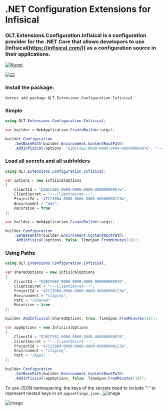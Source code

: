 # .NET Configuration Extensions for Infisical 

### OLT.Extensions.Configuration.Infisical is a configuration provider for the .NET Core that allows developers to use [Infisical(https://infisical.com/)] as a configuration source in their applications.

[![Nuget](https://img.shields.io/nuget/v/OLT.Extensions.Configuration.Infisical)](https://www.nuget.org/packages/OLT.Extensions.Configuration.Infisical)

[![CI](https://github.com/OuterlimitsTech/olt-dotnet-configuration-infisical/actions/workflows/build.yml/badge.svg)](https://github.com/OuterlimitsTech/olt-dotnet-configuration-infisical/actions/workflows/build.yml) 

### Install the package:

```shell
dotnet add package OLT.Extensions.Configuration.Infisical
```

### Simple

```csharp
using OLT.Extensions.Configuration.Infisical;

var builder = WebApplication.CreateBuilder(args);

builder.Configuration
    .SetBasePath(builder.Environment.ContentRootPath)
    .AddInfisical(options, "E2BCF5B2-0000-0000-0000-000000009876", "---ClientSecret---", "47C230B4-0000-0000-0000-000000001234", "prod", false, TimeSpan.FromMinutes(10));

```


### Load all secrets and all subfolders

```csharp
using OLT.Extensions.Configuration.Infisical;

var options = new InfisicalOptions
{
    ClientId = "E2BCF5B2-0000-0000-0000-000000009876",
    ClientSecret = "---ClientSecret---",
    ProjectId = "47C230B4-0000-0000-0000-000000001234",
    Environment = "dev",
    Recursive = true
};

var builder = WebApplication.CreateBuilder(args);

builder.Configuration
    .SetBasePath(builder.Environment.ContentRootPath)
    .AddInfisical(options, false, TimeSpan.FromMinutes(10));

```

### Using Paths

```csharp
using OLT.Extensions.Configuration.Infisical;

var sharedOptions = new InfisicalOptions
{
    ClientId = "E2BCF5B2-0000-0000-0000-000000009876",
    ClientSecret = "---ClientSecret---",
    ProjectId = "47C230B4-0000-0000-0000-000000001234",
    Environment = "staging",
    Path = "/Shared"
    Recursive = true
};

builder.AddInfisical(sharedOptions, true, TimeSpan.FromMinutes(10));

var appOptions = new InfisicalOptions
{
    ClientId = "E2BCF5B2-0000-0000-0000-000000009876",
    ClientSecret = "---ClientSecret---",
    ProjectId = "47C230B4-0000-0000-0000-000000001234",
    Environment = "staging",
    Path = "/App1"
};

builder.Configuration
    .SetBasePath(builder.Environment.ContentRootPath)
    .AddInfisical(appOptions, false, TimeSpan.FromMinutes(10));

```

To use JSON namespacing, the keys of the secrets need to include ":" to represent nested keys in an `appsettings.json.`
![image](https://github.com/user-attachments/assets/af35617a-697d-4ba9-b2a3-e3e5a7cc7365)

![image](https://github.com/user-attachments/assets/90bc6b9d-8f69-4743-83b4-2340c3ac9007)




